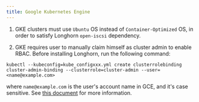 ```yaml
---
title: Google Kubernetes Engine
---
```

 
1. GKE clusters must use `Ubuntu` OS instead of `Container-Optimized` OS, in order to satisfy Longhorn `open-iscsi` dependency.

2. GKE requires user to manually claim himself as cluster admin to enable RBAC. Before installing Longhorn, run the following command:

```
kubectl --kubeconfig=kube_configxxx.yml create clusterrolebinding cluster-admin-binding --clusterrole=cluster-admin --user=<name@example.com>

```

where `name@example.com` is the user's account name in GCE, and it's case sensitive. See [this document](https://cloud.google.com/kubernetes-engine/docs/how-to/role-based-access-control) for more information.

